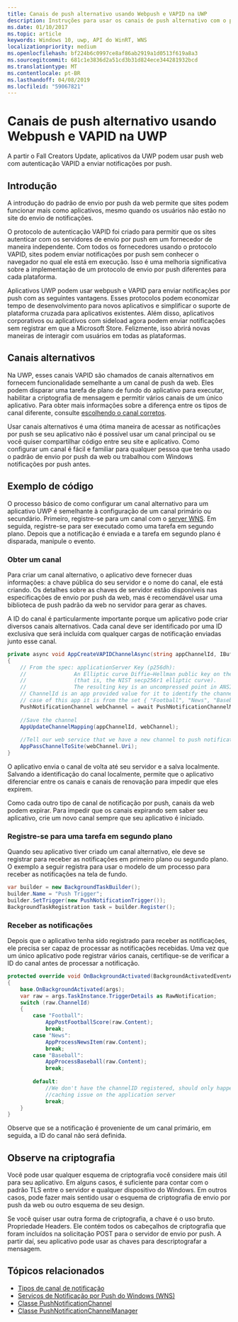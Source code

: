 ```yaml
---
title: Canais de push alternativo usando Webpush e VAPID na UWP
description: Instruções para usar os canais de push alternativo com o protocolo VAPID de um aplicativo UWP
ms.date: 01/10/2017
ms.topic: article
keywords: Windows 10, uwp, API do WinRT, WNS
localizationpriority: medium
ms.openlocfilehash: bf224b6c0997ce8af86ab2919a1d0513f619a8a3
ms.sourcegitcommit: 681c1e3836d2a51cd3b31d824ece344281932bcd
ms.translationtype: MT
ms.contentlocale: pt-BR
ms.lasthandoff: 04/08/2019
ms.locfileid: "59067821"
---
```

# <a name="alternate-push-channels-using-webpush-and-vapid-in-uwp"></a>Canais de push alternativo usando Webpush e VAPID na UWP 
A partir o Fall Creators Update, aplicativos da UWP podem usar push web com autenticação VAPID a enviar notificações por push.  

## <a name="introduction"></a>Introdução
A introdução do padrão de envio por push da web permite que sites podem funcionar mais como aplicativos, mesmo quando os usuários não estão no site do envio de notificações.

O protocolo de autenticação VAPID foi criado para permitir que os sites autenticar com os servidores de envio por push em um fornecedor de maneira independente. Com todos os fornecedores usando o protocolo VAPID, sites podem enviar notificações por push sem conhecer o navegador no qual ele está em execução. Isso é uma melhoria significativa sobre a implementação de um protocolo de envio por push diferentes para cada plataforma. 

Aplicativos UWP podem usar webpush e VAPID para enviar notificações por push com as seguintes vantagens. Esses protocolos podem economizar tempo de desenvolvimento para novos aplicativos e simplificar o suporte de plataforma cruzada para aplicativos existentes. Além disso, aplicativos corporativos ou aplicativos com sideload agora podem enviar notificações sem registrar em que a Microsoft Store. Felizmente, isso abrirá novas maneiras de interagir com usuários em todas as plataformas.  

## <a name="alternate-channels"></a>Canais alternativos 
Na UWP, esses canais VAPID são chamados de canais alternativos em fornecem funcionalidade semelhante a um canal de push da web. Eles podem disparar uma tarefa de plano de fundo do aplicativo para executar, habilitar a criptografia de mensagem e permitir vários canais de um único aplicativo. Para obter mais informações sobre a diferença entre os tipos de canal diferente, consulte [escolhendo o canal corretos](channel-types.md).

Usar canais alternativos é uma ótima maneira de acessar as notificações por push se seu aplicativo não é possível usar um canal principal ou se você quiser compartilhar código entre seu site e aplicativo. Como configurar um canal é fácil e familiar para qualquer pessoa que tenha usado o padrão de envio por push da web ou trabalhou com Windows notificações por push antes.

## <a name="code-example"></a>Exemplo de código

O processo básico de como configurar um canal alternativo para um aplicativo UWP é semelhante à configuração de um canal primário ou secundário. Primeiro, registre-se para um canal com o [server WNS](windows-push-notification-services--wns--overview.md). Em seguida, registre-se para ser executado como uma tarefa em segundo plano. Depois que a notificação é enviada e a tarefa em segundo plano é disparada, manipule o evento.  

### <a name="get-a-channel"></a>Obter um canal 
Para criar um canal alternativo, o aplicativo deve fornecer duas informações: a chave pública do seu servidor e o nome do canal, ele está criando. Os detalhes sobre as chaves de servidor estão disponíveis nas especificações de envio por push da web, mas é recomendável usar uma biblioteca de push padrão da web no servidor para gerar as chaves.  

A ID do canal é particularmente importante porque um aplicativo pode criar diversos canais alternativos. Cada canal deve ser identificado por uma ID exclusiva que será incluída com qualquer cargas de notificação enviadas junto esse canal.  

```csharp
private async void AppCreateVAPIDChannelAsync(string appChannelId, IBuffer applicationServerKey) 
{ 
    // From the spec: applicationServer Key (p256dh):  
    //               An Elliptic curve Diffie–Hellman public key on the P-256 curve 
    //               (that is, the NIST secp256r1 elliptic curve).   
    //               The resulting key is an uncompressed point in ANSI X9.62 format             
    // ChannelId is an app provided value for it to identify the channel later.  
    // case of this app it is from the set { "Football", "News", "Baseball" } 
    PushNotificationChannel webChannel = await PushNotificationChannelManager.GetDefault().CreateRawPushNotificationChannelWithAlternateKeyForApplicationAsync(applicationServerKey, appChannelId); 
 
    //Save the channel  
    AppUpdateChannelMapping(appChannelId, webChannel); 
             
    //Tell our web service that we have a new channel to push notifications to 
    AppPassChannelToSite(webChannel.Uri); 
} 
```
O aplicativo envia o canal de volta até seu servidor e a salva localmente. Salvando a identificação do canal localmente, permite que o aplicativo diferenciar entre os canais e canais de renovação para impedir que eles expirem.

Como cada outro tipo de canal de notificação por push, canais da web podem expirar. Para impedir que os canais expirando sem saber seu aplicativo, crie um novo canal sempre que seu aplicativo é iniciado.    

### <a name="register-for-a-background-task"></a>Registre-se para uma tarefa em segundo plano 

Quando seu aplicativo tiver criado um canal alternativo, ele deve se registrar para receber as notificações em primeiro plano ou segundo plano. O exemplo a seguir registra para usar o modelo de um processo para receber as notificações na tela de fundo.  

```csharp
var builder = new BackgroundTaskBuilder(); 
builder.Name = "Push Trigger"; 
builder.SetTrigger(new PushNotificationTrigger()); 
BackgroundTaskRegistration task = builder.Register(); 
```
### <a name="receive-the-notifications"></a>Receber as notificações 

Depois que o aplicativo tenha sido registrado para receber as notificações, ele precisa ser capaz de processar as notificações recebidas. Uma vez que um único aplicativo pode registrar vários canais, certifique-se de verificar a ID do canal antes de processar a notificação.  

```csharp
protected override void OnBackgroundActivated(BackgroundActivatedEventArgs args) 
{ 
    base.OnBackgroundActivated(args); 
    var raw = args.TaskInstance.TriggerDetails as RawNotification; 
    switch (raw.ChannelId) 
    { 
        case "Football": 
            AppPostFootballScore(raw.Content); 
            break; 
        case "News": 
            AppProcessNewsItem(raw.Content); 
            break; 
        case "Baseball": 
            AppProcessBaseball(raw.Content); 
            break; 
 
        default: 
            //We don't have the channelID registered, should only happen in the case of a 
            //caching issue on the application server 
            break; 
    }                           
} 
```

Observe que se a notificação é proveniente de um canal primário, em seguida, a ID do canal não será definida.  

## <a name="note-on-encryption"></a>Observe na criptografia 

Você pode usar qualquer esquema de criptografia você considere mais útil para seu aplicativo. Em alguns casos, é suficiente para contar com o padrão TLS entre o servidor e qualquer dispositivo do Windows. Em outros casos, pode fazer mais sentido usar o esquema de criptografia de envio por push da web ou outro esquema de seu design.  

Se você quiser usar outra forma de criptografia, a chave é o uso bruto. Propriedade Headers. Ele contém todos os cabeçalhos de criptografia que foram incluídos na solicitação POST para o servidor de envio por push. A partir daí, seu aplicativo pode usar as chaves para descriptografar a mensagem.  

## <a name="related-topics"></a>Tópicos relacionados
- [Tipos de canal de notificação](channel-types.md)
- [Serviços de Notificação por Push do Windows (WNS)](windows-push-notification-services--wns--overview.md)
- [Classe PushNotificationChannel](https://docs.microsoft.com/uwp/api/windows.networking.pushnotifications.pushnotificationchannel)
- [Classe PushNotificationChannelManager](https://docs.microsoft.com/uwp/api/windows.networking.pushnotifications.pushnotificationchannelmanager)


